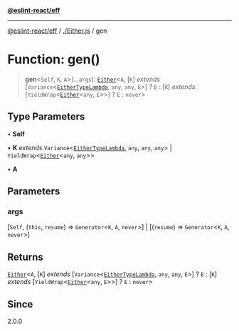 [**@eslint-react/eff**](../../README.md)

***

[@eslint-react/eff](../../README.md) / [./Either.js](../README.md) / gen

# Function: gen()

> **gen**\<`Self`, `K`, `A`\>(...`args`): [`Either`](../type-aliases/Either.md)\<`A`, [`K`] *extends* [`Variance`\<[`EitherTypeLambda`](../interfaces/EitherTypeLambda.md), `any`, `any`, `E`\>] ? `E` : [`K`] *extends* [`YieldWrap`\<[`Either`](../type-aliases/Either.md)\<`any`, `E`\>\>] ? `E` : `never`\>

## Type Parameters

• **Self**

• **K** *extends* `Variance`\<[`EitherTypeLambda`](../interfaces/EitherTypeLambda.md), `any`, `any`, `any`\> \| `YieldWrap`\<[`Either`](../type-aliases/Either.md)\<`any`, `any`\>\>

• **A**

## Parameters

### args

[`Self`, (`this`, `resume`) => `Generator`\<`K`, `A`, `never`\>] | [(`resume`) => `Generator`\<`K`, `A`, `never`\>]

## Returns

[`Either`](../type-aliases/Either.md)\<`A`, [`K`] *extends* [`Variance`\<[`EitherTypeLambda`](../interfaces/EitherTypeLambda.md), `any`, `any`, `E`\>] ? `E` : [`K`] *extends* [`YieldWrap`\<[`Either`](../type-aliases/Either.md)\<`any`, `E`\>\>] ? `E` : `never`\>

## Since

2.0.0
